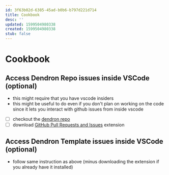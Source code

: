 ```yaml
---
id: 3f63b02d-6385-45ad-b0b6-b797d221d714
title: Cookbook
desc: ''
updated: 1599504980338
created: 1599504980338
stub: false
---
```


# Cookbook

## Access Dendron Repo issues inside VSCode (optional)
- this might require that you have vscode insiders
- this might be useful to do even if you don't plan on working on the code since it lets you interact with github issues from inside vscode

- [ ] checkout the [dendron repo](https://github.com/dendronhq/dendron)
- [ ] download [GitHub Pull Requests and Issues](https://marketplace.visualstudio.com/items?itemName=GitHub.vscode-pull-request-github) extension 

## Access Dendron Template issues inside VSCode (optional)
- follow same instruction as above (minus downloading the extension if you already have it installed)

